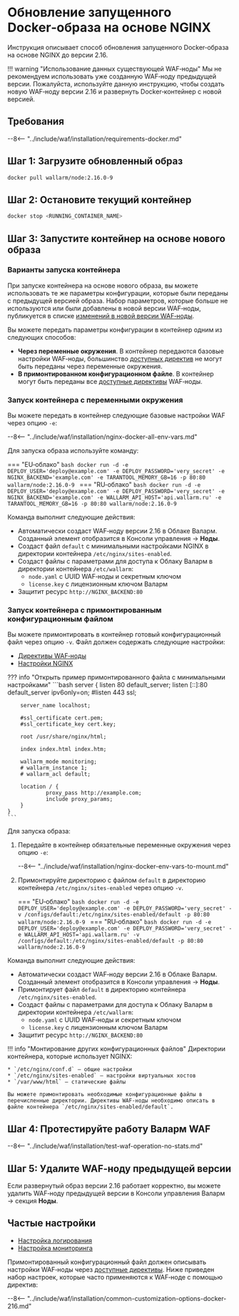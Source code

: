 [waf-mode-instr]:                   ../admin-ru/configure-wallarm-mode.md
[logging-instr]:                    ../admin-ru/configure-logging.md
[proxy-balancer-instr]:             ../admin-ru/using-proxy-or-balancer-ru.md
[scanner-whitelisting-instr]:       ../admin-ru/scanner-ips-whitelisting.md
[process-time-limit-instr]:         ../admin-ru/configure-parameters-ru.md#wallarm_process_time_limit
[default-ip-blocking-settings]:     ../admin-ru/configure-ip-blocking-nginx-ru.md
[wallarm-acl-directive]:            ../admin-ru/configure-parameters-ru.md#wallarm_acl
[allocating-memory-guide]:          ../admin-ru/configuration-guides/allocate-resources-for-waf-node.md
[enable-libdetection-docs]:         ../admin-ru/configure-parameters-ru.md#wallarm_enable_libdetection
[mount-config-instr]:               #запуск-контейнера-с-примонтированным-конфигурационным-файлом

# Обновление запущенного Docker‑образа на основе NGINX

Инструкция описывает способ обновления запущенного Docker‑образа на основе NGINX до версии 2.16.

!!! warning "Использование данных существующей WAF‑ноды"
    Мы не рекомендуем использовать уже созданную WAF‑ноду предыдущей версии. Пожалуйста, используйте данную инструкцию, чтобы создать новую WAF‑ноду версии 2.16 и развернуть Docker‑контейнер с новой версией.

## Требования

--8<-- "../include/waf/installation/requirements-docker.md"

## Шаг 1: Загрузите обновленный образ

```bash
docker pull wallarm/node:2.16.0-9
```

## Шаг 2: Остановите текущий контейнер

```bash
docker stop <RUNNING_CONTAINER_NAME>
```

## Шаг 3: Запустите контейнер на основе нового образа

### Варианты запуска контейнера

При запуске контейнера на основе нового образа, вы можете использовать те же параметры конфигурации, которые были переданы с предыдущей версией образа. Набор параметров, которые больше не используются или были добавлены в новой версии WAF‑ноды, публикуется в списке [изменений в новой версии WAF‑ноды](what-is-new.md).

Вы можете передать параметры конфигурации в контейнер одним из следующих способов:

* **Через переменные окружения**. В контейнер передаются базовые настройки WAF‑ноды, большинство [доступных директив](../admin-ru/configure-parameters-ru.md) не могут быть переданы через переменные окружения.
* **В примонтированном конфигурационном файле**. В контейнер могут быть переданы все [доступные директивы](../admin-ru/configure-parameters-ru.md) WAF‑ноды.

### Запуск контейнера с переменными окружения

Вы можете передать в контейнер следующие базовые настройки WAF через опцию `-e`:

--8<-- "../include/waf/installation/nginx-docker-all-env-vars.md"

Для запуска образа используйте команду:

=== "EU‑облако"
    ```bash
    docker run -d -e DEPLOY_USER='deploy@example.com' -e DEPLOY_PASSWORD='very_secret' -e NGINX_BACKEND='example.com' -e TARANTOOL_MEMORY_GB=16 -p 80:80 wallarm/node:2.16.0-9
    ```
=== "RU‑облако"
    ```bash
    docker run -d -e DEPLOY_USER='deploy@example.com' -e DEPLOY_PASSWORD='very_secret' -e NGINX_BACKEND='example.com' -e WALLARM_API_HOST='api.wallarm.ru' -e TARANTOOL_MEMORY_GB=16 -p 80:80 wallarm/node:2.16.0-9
    ```

Команда выполнит следующие действия:

* Автоматически создаст WAF‑ноду версии 2.16 в Облаке Валарм. Созданный элемент отобразится в Консоли управления → **Ноды**.
* Создаст файл `default` с минимальными настройками NGINX в директории контейнера `/etc/nginx/sites-enabled`.
* Создаст файлы с параметрами для доступа к Облаку Валарм в директории контейнера `/etc/wallarm`:
    * `node.yaml` с UUID WAF‑ноды и секретным ключом
    * `license.key` с лицензионным ключом Валарм
* Защитит ресурс `http://NGINX_BACKEND:80`

### Запуск контейнера с примонтированным конфигурационным файлом

Вы можете примонтировать в контейнер готовый конфигурационный файл через опцию `-v`. Файл должен содержать следующие настройки:

* [Директивы WAF‑ноды](../admin-ru/configure-parameters-ru.md)
* [Настройки NGINX](https://nginx.org/ru/docs/beginners_guide.html)

??? info "Открыть пример примонтированного файла с минимальными настройками"
    ```bash
    server {
        listen 80 default_server;
        listen [::]:80 default_server ipv6only=on;
        #listen 443 ssl;

        server_name localhost;

        #ssl_certificate cert.pem;
        #ssl_certificate_key cert.key;

        root /usr/share/nginx/html;

        index index.html index.htm;

        wallarm_mode monitoring;
        # wallarm_instance 1;
        # wallarm_acl default;

        location / {
                proxy_pass http://example.com;
                include proxy_params;
        }
    }
    ```

Для запуска образа:

1. Передайте в контейнер обязательные переменные окружения через опцию `-e`:

    --8<-- "../include/waf/installation/nginx-docker-env-vars-to-mount.md"

2. Примонтируйте директорию с файлом `default` в директорию контейнера `/etc/nginx/sites-enabled` через опцию `-v`.

    === "EU‑облако"
        ```bash
        docker run -d -e DEPLOY_USER='deploy@example.com' -e DEPLOY_PASSWORD='very_secret' -v /configs/default:/etc/nginx/sites-enabled/default -p 80:80 wallarm/node:2.16.0-9
        ```
    === "RU‑облако"
        ```bash
        docker run -d -e DEPLOY_USER='deploy@example.com' -e DEPLOY_PASSWORD='very_secret' -e WALLARM_API_HOST='api.wallarm.ru' -v /configs/default:/etc/nginx/sites-enabled/default -p 80:80 wallarm/node:2.16.0-9
        ```

Команда выполнит следующие действия:

* Автоматически создаст WAF‑ноду версии 2.16 в Облаке Валарм. Созданный элемент отобразится в Консоли управления → **Ноды**.
* Примонтирует файл `default` в директорию контейнера `/etc/nginx/sites-enabled`.
* Создаст файлы с параметрами для доступа к Облаку Валарм в директории контейнера `/etc/wallarm`:
    * `node.yaml` с UUID WAF‑ноды и секретным ключом
    * `license.key` с лицензионным ключом Валарм
* Защитит ресурс `http://NGINX_BACKEND:80`

!!! info "Монтирование других конфигурационных файлов"
    Директории контейнера, которые использует NGINX:

    * `/etc/nginx/conf.d` — общие настройки
    * `/etc/nginx/sites-enabled` — настройки виртуальных хостов
    * `/var/www/html` — статические файлы

    Вы можете примонтировать необходимые конфигурационные файлы в перечисленные директории. Директивы WAF‑ноды необходимо описать в файле контейнера `/etc/nginx/sites-enabled/default`.

## Шаг 4: Протестируйте работу Валарм WAF

--8<-- "../include/waf/installation/test-waf-operation-no-stats.md"

## Шаг 5: Удалите WAF‑ноду предыдущей версии

Если развернутый образ версии 2.16 работает корректно, вы можете удалить WAF‑ноду предыдущей версии в Консоли управления Валарм → секция **Ноды**.

## Частые настройки

* [Настройка логирования](../admin-ru/installation-docker-ru.md#настройка-логирования)
* [Настройка мониторинга](../admin-ru/installation-docker-ru.md#настройка-мониторинга)

Примонтированный конфигурационный файл должен описывать настройки WAF‑ноды через [доступные директивы](../admin-ru/configure-parameters-ru.md). Ниже приведен набор настроек, которые часто применяются к WAF‑ноде с помощью директив:

--8<-- "../include/waf/installation/common-customization-options-docker-216.md"